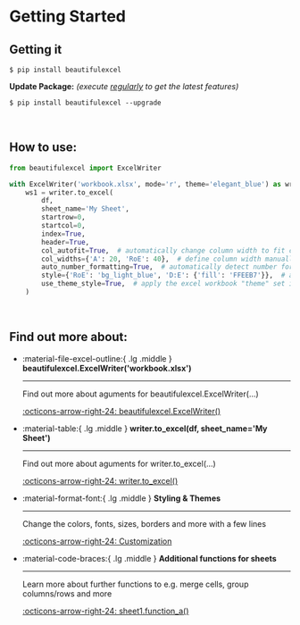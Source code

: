 # Getting Started

## Getting it

```console
$ pip install beautifulexcel
```
**Update Package:** *(execute <ins>regularly</ins> to get the latest features)*
```console
$ pip install beautifulexcel --upgrade
```
  
<br>
  
## How to use:

```python
from beautifulexcel import ExcelWriter

with ExcelWriter('workbook.xlsx', mode='r', theme='elegant_blue') as writer:
    ws1 = writer.to_excel(
        df,
        sheet_name='My Sheet',
        startrow=0,
        startcol=0,
        index=True,
        header=True,
        col_autofit=True,  # automatically change column width to fit content best
        col_widths={'A': 20, 'RoE': 40},  # define column width manually
        auto_number_formatting=True,  # automatically detect number format and change excel format
        style={'RoE': 'bg_light_blue', 'D:E': {'fill': 'FFEEB7'}},  # apply custom styling to this dataframe export
        use_theme_style=True,  # apply the excel workbook "theme" set in ExcelWriter()
    )
```

<br>

## Find out more about:
<div class="grid cards" markdown>

-   :material-file-excel-outline:{ .lg .middle } __beautifulexcel.ExcelWriter('workbook.xlsx')__

    ---

    Find out more about aguments for beautifulexcel.ExcelWriter(...)

    [:octicons-arrow-right-24: beautifulexcel.ExcelWriter()](./ExcelWriter/#beautifulexcel.ExcelWriter.__init__)

-   :material-table:{ .lg .middle } __writer.to_excel(df, sheet_name='My Sheet')__

    ---

    Find out more about aguments for writer.to_excel(...)

    [:octicons-arrow-right-24: writer.to_excel()](./ExcelWriter/#beautifulexcel.ExcelWriter.to_excel)

-   :material-format-font:{ .lg .middle } __Styling & Themes__

    ---

    Change the colors, fonts, sizes, borders and more with a few lines

    [:octicons-arrow-right-24: Customization](./styling/)

-   :material-code-braces:{ .lg .middle } __Additional functions for sheets__

    ---

    Learn more about further functions to e.g. merge cells, group columns/rows and more

    [:octicons-arrow-right-24: sheet1.function_a()](./Sheet/)

</div>

<br>